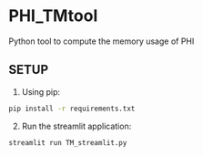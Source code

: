 # PHI_TMtool
Python tool to compute the memory usage of PHI

## SETUP
1. Using pip:
```bash
pip install -r requirements.txt
```
2. Run the streamlit application:
```bash
streamlit run TM_streamlit.py
```
